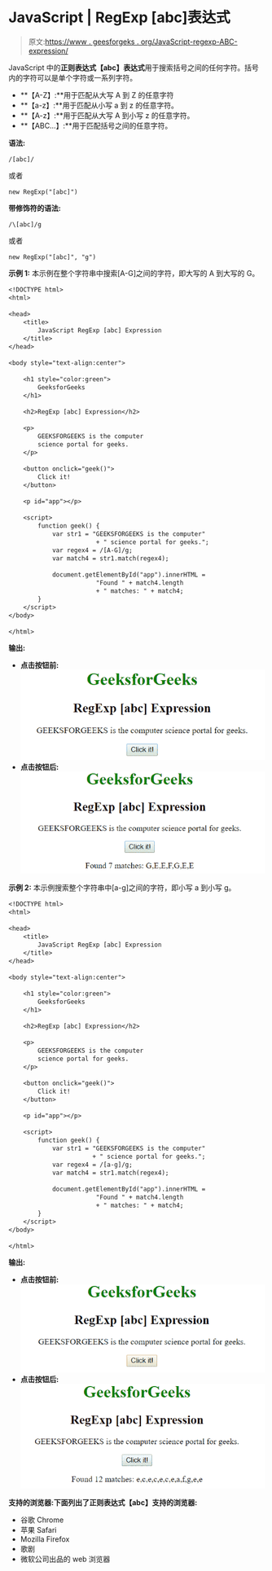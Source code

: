 # JavaScript | RegExp [abc]表达式

> 原文:[https://www . geesforgeks . org/JavaScript-regexp-ABC-expression/](https://www.geeksforgeeks.org/javascript-regexp-abc-expression/)

JavaScript 中的**正则表达式【abc】表达式**用于搜索括号之间的任何字符。括号内的字符可以是单个字符或一系列字符。

*   **【A-Z】:**用于匹配从大写 A 到 Z 的任意字符
*   **【a-z】:**用于匹配从小写 a 到 z 的任意字符。
*   **【A-z】:**用于匹配从大写 A 到小写 z 的任意字符。
*   **【ABC…】:**用于匹配括号之间的任意字符。

**语法:**

```
/[abc]/ 
```

或者

```
new RegExp("[abc]")
```

**带修饰符的语法:**

```
/\[abc]/g 
```

或者

```
new RegExp("[abc]", "g")
```

**示例 1:** 本示例在整个字符串中搜索[A-G]之间的字符，即大写的 A 到大写的 G。

```
<!DOCTYPE html>
<html>

<head>
    <title>
        JavaScript RegExp [abc] Expression
    </title>    
</head>

<body style="text-align:center">

    <h1 style="color:green">
        GeeksforGeeks
    </h1>

    <h2>RegExp [abc] Expression</h2>

    <p>
        GEEKSFORGEEKS is the computer
        science portal for geeks.
    </p>

    <button onclick="geek()">
        Click it!
    </button>

    <p id="app"></p>

    <script>
        function geek() {
            var str1 = "GEEKSFORGEEKS is the computer"
                        + " science portal for geeks.";
            var regex4 = /[A-G]/g;
            var match4 = str1.match(regex4);

            document.getElementById("app").innerHTML = 
                        "Found " + match4.length 
                        + " matches: " + match4;
        }
    </script>
</body>

</html>                    
```

**输出:**

*   **点击按钮前:**
    ![abc](img/b822037b1283f76e77ba64b2bfbad1c6.png)
*   **点击按钮后:**
    ![abc](img/2e80f250887cd8cf17cc7ebb40cb2a4d.png)

**示例 2:** 本示例搜索整个字符串中[a-g]之间的字符，即小写 a 到小写 g。

```
<!DOCTYPE html>
<html>

<head>
    <title>
        JavaScript RegExp [abc] Expression
    </title>    
</head>

<body style="text-align:center">

    <h1 style="color:green">
        GeeksforGeeks
    </h1>

    <h2>RegExp [abc] Expression</h2>

    <p>
        GEEKSFORGEEKS is the computer
        science portal for geeks.
    </p>

    <button onclick="geek()">
        Click it!
    </button>

    <p id="app"></p>

    <script>
        function geek() {
            var str1 = "GEEKSFORGEEKS is the computer"
                       + " science portal for geeks.";
            var regex4 = /[a-g]/g;
            var match4 = str1.match(regex4);

            document.getElementById("app").innerHTML = 
                        "Found " + match4.length
                        + " matches: " + match4;
        }
    </script>
</body>

</html>                    
```

**输出:**

*   **点击按钮前:**
    ![abc](img/c8ac81aa0552fe43a2cf86516c0cc08d.png)
*   **点击按钮后:**
    ![abc](img/05eadfe6a2bdddc0de5e8f16643f6283.png)

**支持的浏览器:**下面列出了**正则表达式【abc】支持的浏览器:**

*   谷歌 Chrome
*   苹果 Safari
*   Mozilla Firefox
*   歌剧
*   微软公司出品的 web 浏览器